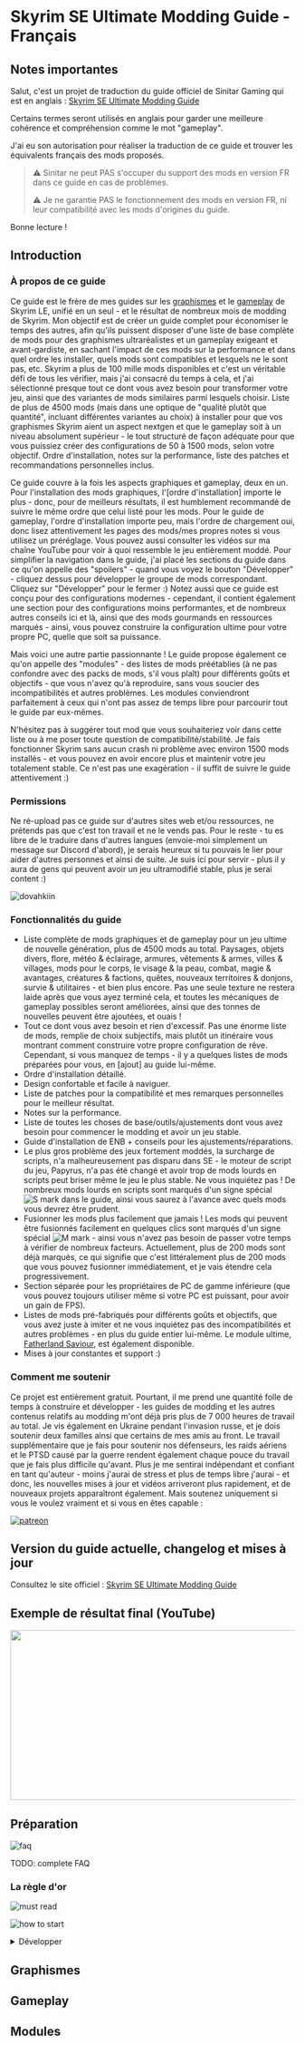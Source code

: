 # Skyrim SE Ultimate Modding Guide - Français

## Notes importantes

Salut, c'est un projet de traduction du guide officiel de Sinitar Gaming qui est en anglais : [Skyrim SE Ultimate Modding Guide](https://www.sinitargaming.com/skyrim_se.html)

Certains termes seront utilisés en anglais pour garder une meilleure cohérence et compréhension comme le mot "gameplay".

J'ai eu son autorisation pour réaliser la traduction de ce guide et trouver les équivalents français des mods proposés.

> ⚠️ Sinitar ne peut PAS s'occuper du support des mods en version FR dans ce guide en cas de problèmes.
>
> ⚠️ Je ne garantie PAS le fonctionnement des mods en version FR, ni leur compatibilité avec les mods d'origines du guide.

Bonne lecture !

## Introduction

### À propos de ce guide

Ce guide est le frère de mes guides sur les [graphismes](https://www.sinitargaming.com/skyrim_graphics.html) et le [gameplay](https://www.sinitargaming.com/skyrim_gameplay.html) de Skyrim LE, unifié en un seul - et le résultat de nombreux mois de modding de Skyrim. Mon objectif est de créer un guide complet pour économiser le temps des autres, afin qu'ils puissent disposer d'une liste de base complète de mods pour des graphismes ultraréalistes et un gameplay exigeant et avant-gardiste, en sachant l'impact de ces mods sur la performance et dans quel ordre les installer, quels mods sont compatibles et lesquels ne le sont pas, etc. Skyrim a plus de 100 mille mods disponibles et c'est un véritable défi de tous les vérifier, mais j'ai consacré du temps à cela, et j'ai sélectionné presque tout ce dont vous avez besoin pour transformer votre jeu, ainsi que des variantes de mods similaires parmi lesquels choisir. Liste de plus de 4500 mods (mais dans une optique de "qualité plutôt que quantité", incluant différentes variantes au choix) à installer pour que vos graphismes Skyrim aient un aspect nextgen et que le gameplay soit à un niveau absolument supérieur - le tout structuré de façon adéquate pour que vous puissiez créer des configurations de 50 à 1500 mods, selon votre objectif. Ordre d'installation, notes sur la performance, liste des patches et recommandations personnelles inclus.

Ce guide couvre à la fois les aspects graphiques et gameplay, deux en un. Pour l'installation des mods graphiques, l'[ordre d'installation] importe le plus - donc, pour de meilleurs résultats, il est humblement recommandé de suivre le même ordre que celui listé pour les mods. Pour le guide de gameplay, l'ordre d'installation importe peu, mais l'ordre de chargement oui, donc lisez attentivement les pages des mods/mes propres notes si vous utilisez un préréglage. Vous pouvez aussi consulter les vidéos sur ma chaîne YouTube pour voir à quoi ressemble le jeu entièrement moddé. Pour simplifier la navigation dans le guide, j'ai placé les sections du guide dans ce qu'on appelle des "spoilers" - quand vous voyez le bouton "Développer" - cliquez dessus pour développer le groupe de mods correspondant. Cliquez sur "Développer" pour le fermer :) Notez aussi que ce guide est conçu pour des configurations modernes - cependant, il contient également une section pour des configurations moins performantes, et de nombreux autres conseils ici et là, ainsi que des mods gourmands en ressources marqués - ainsi, vous pouvez construire la configuration ultime pour votre propre PC, quelle que soit sa puissance.

Mais voici une autre partie passionnante ! Le guide propose également ce qu'on appelle des "modules" - des listes de mods préétablies (à ne pas confondre avec des packs de mods, s'il vous plaît) pour différents goûts et objectifs - que vous n'avez qu'à reproduire, sans vous soucier des incompatibilités et autres problèmes. Les modules conviendront parfaitement à ceux qui n'ont pas assez de temps libre pour parcourir tout le guide par eux-mêmes.

N'hésitez pas à suggérer tout mod que vous souhaiteriez voir dans cette liste ou à me poser toute question de compatibilité/stabilité. Je fais fonctionner Skyrim sans aucun crash ni problème avec environ 1500 mods installés - et vous pouvez en avoir encore plus et maintenir votre jeu totalement stable. Ce n'est pas une exagération - il suffit de suivre le guide attentivement :)

### Permissions

Ne ré-upload pas ce guide sur d'autres sites web et/ou ressources, ne prétends pas que c'est ton travail et ne le vends pas. Pour le reste - tu es libre de le traduire dans d'autres langues (envoie-moi simplement un message sur Discord d'abord), je serais heureux si tu pouvais le lier pour aider d'autres personnes et ainsi de suite. Je suis ici pour servir - plus il y aura de gens qui peuvent avoir un jeu ultramodifié stable, plus je serai content :)

![dovahkiin](https://i.imgur.com/0pfPd6J.png)

### Fonctionnalités du guide

- Liste complète de mods graphiques et de gameplay pour un jeu ultime de nouvelle génération, plus de 4500 mods au total. Paysages, objets divers, flore, météo & éclairage, armures, vêtements & armes, villes & villages, mods pour le corps, le visage & la peau, combat, magie & avantages, créatures & factions, quêtes, nouveaux territoires & donjons, survie & utilitaires - et bien plus encore. Pas une seule texture ne restera laide après que vous ayez terminé cela, et toutes les mécaniques de gameplay possibles seront améliorées, ainsi que des tonnes de nouvelles peuvent être ajoutées, et ouais !
- Tout ce dont vous avez besoin et rien d'excessif. Pas une énorme liste de mods, remplie de choix subjectifs, mais plutôt un itinéraire vous montrant comment construire votre propre configuration de rêve. Cependant, si vous manquez de temps - il y a quelques listes de mods préparées pour vous, en [ajout] au guide lui-même.
- Ordre d'installation détaillé.
- Design confortable et facile à naviguer.
- Liste de patches pour la compatibilité et mes remarques personnelles pour le meilleur résultat.
- Notes sur la performance.
- Liste de toutes les choses de base/outils/ajustements dont vous avez besoin pour commencer le modding et avoir un jeu stable.
- Guide d'installation de ENB + conseils pour les ajustements/réparations.
- Le plus gros problème des jeux fortement moddés, la surcharge de scripts, n'a malheureusement pas disparu dans SE - le moteur de script du jeu, Papyrus, n'a pas été changé et avoir trop de mods lourds en scripts peut briser même le jeu le plus stable. Ne vous inquiétez pas ! De nombreux mods lourds en scripts sont marqués d'un signe spécial ![S mark](https://i.imgur.com/SWjYqZD.png) dans le guide, ainsi vous saurez à l'avance avec quels mods vous devrez être prudent.
- Fusionner les mods plus facilement que jamais ! Les mods qui peuvent être fusionnés facilement en quelques clics sont marqués d'un signe spécial ![M mark](https://i.imgur.com/7p2BG8F.png) - ainsi vous n'avez pas besoin de passer votre temps à vérifier de nombreux facteurs. Actuellement, plus de 200 mods sont déjà marqués, ce qui signifie que c'est littéralement plus de 200 mods que vous pouvez fusionner immédiatement, et je vais étendre cela progressivement.
- Section séparée pour les propriétaires de PC de gamme inférieure (que vous pouvez toujours utiliser même si votre PC est puissant, pour avoir un gain de FPS).
- Listes de mods pré-fabriqués pour différents goûts et objectifs, que vous avez juste à imiter et ne vous inquiétez pas des incompatibilités et autres problèmes - en plus du guide entier lui-même. Le module ultime, [Fatherland Saviour](#), est également disponible.
- Mises à jour constantes et support :)

### Comment me soutenir

Ce projet est entièrement gratuit. Pourtant, il me prend une quantité folle de temps à construire et développer - les guides de modding et les autres contenus relatifs au modding m'ont déjà pris plus de 7 000 heures de travail au total. Je vis également en Ukraine pendant l'invasion russe, et je dois soutenir deux familles ainsi que certains de mes amis au front. Le travail supplémentaire que je fais pour soutenir nos défenseurs, les raids aériens et le PTSD causé par la guerre rendent également chaque pouce du travail que je fais plus difficile qu'avant. Plus je me sentirai indépendant et confiant en tant qu'auteur - moins j'aurai de stress et plus de temps libre j'aurai - et donc, les nouvelles mises à jour et vidéos arriveront plus rapidement, et de nouveaux projets apparaîtront également. Mais soutenez uniquement si vous le voulez vraiment et si vous en êtes capable :

[![patreon](https://i.imgur.com/ITQltXC.png)](https://www.patreon.com/SinitarGaming)

## Version du guide actuelle, changelog et mises à jour

Consultez le site officiel : [Skyrim SE Ultimate Modding Guide](https://www.sinitargaming.com/skyrim_se.html)

## Exemple de résultat final (YouTube)

[<img src="https://img.youtube.com/vi/2GKJ1l1xt60/hqdefault.jpg" width="600" height="300"/>](https://www.youtube.com/watch?v=2GKJ1l1xt60)

## Préparation

![faq](https://i.imgur.com/ptO5bPu.png)

TODO: complete FAQ

### La règle d'or

![must read](https://i.imgur.com/EdnaAuf.jpg)

![how to start](https://i.imgur.com/rivUQAd.png)

<details>
<summary>Développer</summary>

### Avant de commencer à lire, regarde cette vidéo (YouTube)

[<img src="https://img.youtube.com/vi/0x1G5uN9C6Y/hqdefault.jpg" width="600" height="300"/>](https://www.youtube.com/watch?v=0x1G5uN9C6Y)

</details>

## Graphismes

## Gameplay

## Modules
